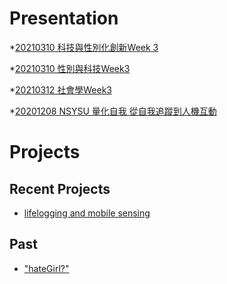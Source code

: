 # Presentation

*[20210310 科技與性別化創新Week 3](https://docs.google.com/presentation/d/e/2PACX-1vTP8_42JUuuL0508yP1ZI50Q6R1UztN1pEpgd7ae94qYewJevuU8yCNnls6VASq0E6yo-UgooX1EFL9/pub?start=false&loop=false&delayms=3000)

*[20210310 性別與科技Week3 ](https://docs.google.com/presentation/d/e/2PACX-1vTY1REct9sd-x001-HfkdbgPm8tjGh8HewGC3hGCbHqhiygqAYCWf_2eDQfU6pG_eept0uY_masdPEn/pub?start=false&loop=false&delayms=3000)

*[20210312 社會學Week3]()

*[20201208 NSYSU 量化自我 從自我追蹤到人機互動]()

# Projects

## Recent Projects
* [lifelogging and mobile sensing]()

## Past
* ["hateGirl?"]()

